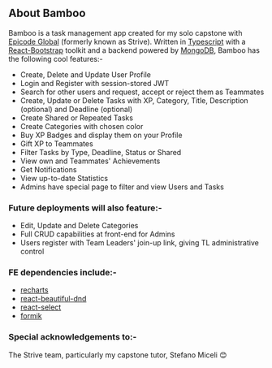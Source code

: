 ## About Bamboo

Bamboo is a task management app created for my solo capstone with [Epicode Global](https://epicode.com/) (formerly known as Strive). Written in [Typescript](https://www.typescriptlang.org/) with a [React-Bootstrap](https://react-bootstrap.github.io/) toolkit and a backend powered by [MongoDB](https://www.mongodb.com/mern-stack), Bamboo has the following cool features:-
* Create, Delete and Update User Profile
* Login and Register with session-stored JWT
* Search for other users and request, accept or reject them as Teammates
* Create, Update or Delete Tasks with XP, Category, Title, Description (optional) and Deadline (optional)
* Create Shared or Repeated Tasks
* Create Categories with chosen color
* Buy XP Badges and display them on your Profile
* Gift XP to Teammates
* Filter Tasks by Type, Deadline, Status or Shared
* View own and Teammates' Achievements
* Get Notifications
* View up-to-date Statistics
* Admins have special page to filter and view Users and Tasks

### Future deployments will also feature:-
* Edit, Update and Delete Categories
* Full CRUD capabilities at front-end for Admins
* Users register with Team Leaders' join-up link, giving TL administrative control

### FE dependencies include:-
* [recharts](https://www.npmjs.com/package/recharts)
* [react-beautiful-dnd](https://www.npmjs.com/package/react-beautiful-dnd)
* [react-select](https://www.npmjs.com/package/react-select)
* [formik](https://www.npmjs.com/package/formik)

### Special acknowledgements to:-
The Strive team, particularly my capstone tutor, Stefano Miceli 😊
